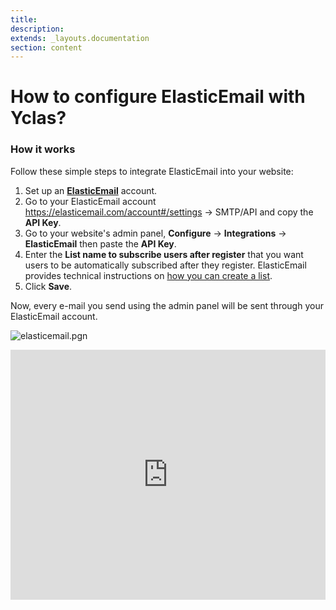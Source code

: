 ```yaml
---
title:
description:
extends: _layouts.documentation
section: content
---
```


# How to configure ElasticEmail with Yclas?


### How it works

Follow these simple steps to integrate ElasticEmail into your website:

1.  Set up an  **[ElasticEmail](https://j.mp/elasticemailoc)**  account.
2.  Go to your ElasticEmail account https://elasticemail.com/account#/settings -> SMTP/API and copy the  **API Key**.
3. Go to your website's admin panel,  **Configure**  ->  **Integrations**  ->  **ElasticEmail** then paste the   **API Key**.
4.  Enter the  **List name to subscribe users after register**  that you want users to be automatically subscribed after they register. ElasticEmail provides technical instructions on  [how you can create a list](https://api.elasticemail.com/public/help#List_Add).
5.  Click  **Save**.

Now, every e-mail you send using the admin panel will be sent through your ElasticEmail account.


![elasticemail.pgn](https://raw.githubusercontent.com/yclas/guides/master/images/elasticemail.png)


<iframe width="100%" height="400px" src="https://www.youtube.com/embed/g7gm4SnkTdY" title="Yclas video" frameborder="0" allow="accelerometer; autoplay; clipboard-write; encrypted-media; gyroscope; picture-in-picture" allowfullscreen></iframe>
 
